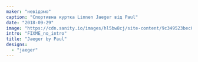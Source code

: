 ```yaml
---
maker: "невідомо"
caption: "Спортивна куртка Linnen Jaeger від Paul"
date: "2018-09-29"
image: "https://cdn.sanity.io/images/hl5bw8cj/site-content/9c349523bec04956439c08aded9408c5acd21a13-1640x2272.jpg"
intro: "FIXME_no_intro"
title: "Jaeger by Paul"
designs:
  - "jaeger"
---
```


